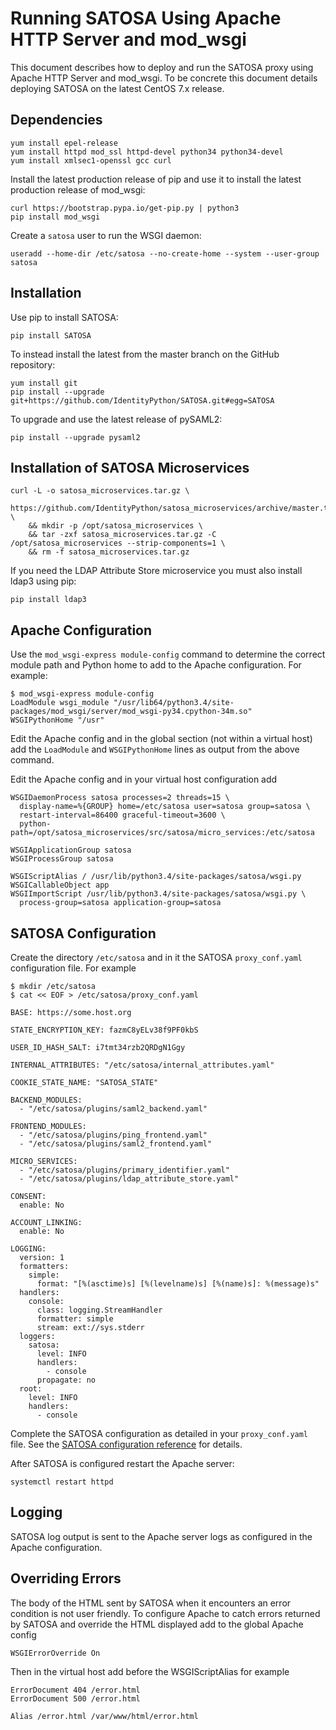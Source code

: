 # Running SATOSA Using Apache HTTP Server and mod\_wsgi

This document describes how to deploy and run the SATOSA proxy using
Apache HTTP Server and mod\_wsgi. To be concrete this document details
deploying SATOSA on the latest CentOS 7.x release.

## Dependencies

```
yum install epel-release
yum install httpd mod_ssl httpd-devel python34 python34-devel
yum install xmlsec1-openssl gcc curl
```

Install the latest production release of pip and use it to install the latest
production release of mod\_wsgi:

```
curl https://bootstrap.pypa.io/get-pip.py | python3
pip install mod_wsgi
```

Create a `satosa` user to run the WSGI daemon:

```
useradd --home-dir /etc/satosa --no-create-home --system --user-group satosa
```

## Installation

Use pip to install SATOSA:

```
pip install SATOSA
```

To instead install the latest from the master branch on the GitHub repository:

```
yum install git
pip install --upgrade git+https://github.com/IdentityPython/SATOSA.git#egg=SATOSA
```

To upgrade and use the latest release of pySAML2:

```
pip install --upgrade pysaml2
```

## Installation of SATOSA Microservices

```
curl -L -o satosa_microservices.tar.gz \
    https://github.com/IdentityPython/satosa_microservices/archive/master.tar.gz \
    && mkdir -p /opt/satosa_microservices \
    && tar -zxf satosa_microservices.tar.gz -C /opt/satosa_microservices --strip-components=1 \
    && rm -f satosa_microservices.tar.gz
```

If you need the LDAP Attribute Store microservice you must also install
ldap3 using pip:

```
pip install ldap3
```

## Apache Configuration

Use the `mod_wsgi-express module-config` command to determine the correct
module path and Python home to add to the Apache configuration. For
example:

```
$ mod_wsgi-express module-config
LoadModule wsgi_module "/usr/lib64/python3.4/site-packages/mod_wsgi/server/mod_wsgi-py34.cpython-34m.so"
WSGIPythonHome "/usr"
```

Edit the Apache config and in the global section (not within a virtual
host) add the `LoadModule` and `WSGIPythonHome` lines as output from the
above command.

Edit the Apache config and in your virtual host configuration add

```
WSGIDaemonProcess satosa processes=2 threads=15 \
  display-name=%{GROUP} home=/etc/satosa user=satosa group=satosa \
  restart-interval=86400 graceful-timeout=3600 \
  python-path=/opt/satosa_microservices/src/satosa/micro_services:/etc/satosa

WSGIApplicationGroup satosa
WSGIProcessGroup satosa

WSGIScriptAlias / /usr/lib/python3.4/site-packages/satosa/wsgi.py
WSGICallableObject app
WSGIImportScript /usr/lib/python3.4/site-packages/satosa/wsgi.py \
  process-group=satosa application-group=satosa
```

## SATOSA Configuration

Create the directory `/etc/satosa` and in it the SATOSA `proxy_conf.yaml`
configuration file. For example

```
$ mkdir /etc/satosa
$ cat << EOF > /etc/satosa/proxy_conf.yaml

BASE: https://some.host.org

STATE_ENCRYPTION_KEY: fazmC8yELv38f9PF0kbS

USER_ID_HASH_SALT: i7tmt34rzb2QRDgN1Ggy

INTERNAL_ATTRIBUTES: "/etc/satosa/internal_attributes.yaml"

COOKIE_STATE_NAME: "SATOSA_STATE"

BACKEND_MODULES:
  - "/etc/satosa/plugins/saml2_backend.yaml"

FRONTEND_MODULES:
  - "/etc/satosa/plugins/ping_frontend.yaml"
  - "/etc/satosa/plugins/saml2_frontend.yaml"

MICRO_SERVICES:
  - "/etc/satosa/plugins/primary_identifier.yaml"
  - "/etc/satosa/plugins/ldap_attribute_store.yaml"

CONSENT:
  enable: No

ACCOUNT_LINKING:
  enable: No

LOGGING:
  version: 1
  formatters:
    simple:
      format: "[%(asctime)s] [%(levelname)s] [%(name)s]: %(message)s"
  handlers:
    console:
      class: logging.StreamHandler
      formatter: simple
      stream: ext://sys.stderr
  loggers:
    satosa:
      level: INFO
      handlers:
        - console
      propagate: no
  root:
    level: INFO
    handlers:
      - console
```

Complete the SATOSA configuration as detailed in your `proxy_conf.yaml`
file. See the [SATOSA configuration reference](./README.md) for details.

After SATOSA is configured restart the Apache server:


```
systemctl restart httpd
```

## Logging

SATOSA log output is sent to the Apache server logs as configured in the
Apache configuration.


## Overriding Errors

The body of the HTML sent by SATOSA when it encounters an error condition
is not user friendly. To configure Apache to catch errors returned by
SATOSA and override the HTML displayed add to the global Apache config

```
WSGIErrorOverride On
```

Then in the virtual host add before the WSGIScriptAlias for example

```
ErrorDocument 404 /error.html
ErrorDocument 500 /error.html

Alias /error.html /var/www/html/error.html
```









